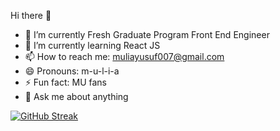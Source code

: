 Hi there 👋

- 🔭 I’m currently Fresh Graduate Program Front End Engineer
- 🌱 I’m currently learning React JS
- 📫 How to reach me: muliayusuf007@gmail.com
- 😄 Pronouns: m-u-l-i-a
- ⚡ Fun fact: MU fans
- 💬 Ask me about anything

[![GitHub Streak](https://streak-stats.demolab.com?user=mulia007&theme=chartreuse-dark&hide_border=true&locale=jp&date_format=M%20j%5B%2C%20Y%5D)](https://git.io/streak-stats)
